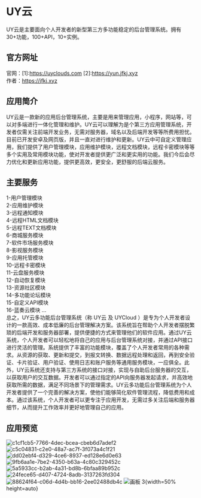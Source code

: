 # UY云
  UY云是主要面向个人开发者的新型第三方多功能稳定的后台管理系统。拥有30+功能，100+API，10+实例。   
## 官方网址
  官网：[1]:https://uyclouds.com [2]:https://yun.jfkj.xyz  
  作者：https://jfkj.xyz
## 应用简介
  UY云是一款新的应用后台管理系统，主要是用来管理应用，小程序，网站等，可以对多端进行一体化管理和维护。UY云可以理解为是个第三方应用管理系统，开发者仅需关注前端开发业务，无需对服务器，域名以及后端开发等等所费用担忧。目前已开发安卓及网页版，并且一直对进行维护和更新。UY云中可自定义管理应用，我们提供了用户管理模块，应用维护模块，远程文档模块，远程卡密模块等等多个实用及常用模块功能，使对开发者提供更广泛和更实用的功能。我们今后会尽力优化和更新应用功能，提供更高效，更安全，更舒服的后端云服务。
## 主要服务
1-用户管理模块  
2-应用维护模块  
3-远程通知模块  
4-远程HTML文档模块  
5-远程TEXT文档模块  
6-商城服务模块  
7-软件市场服务模块  
8-影视服务模块  
9-应用托管模块  
10-远程卡密模块  
11-云盘服务模块  
12-自动恢复模块  
13-资源社区模块  
14-多功能论坛模块  
15-自定义API模块  
16-蓝奏云模块
...  
  总之，UY云多功能后台管理系统（称 UY云 及 UYCloud ）是专为个人开发者设计的一款高效、成本低廉的后台管理解决方案。该系统旨在帮助个人开发者摆脱繁琐的后端开发和服务器部署，提供便捷的方式来管理他们的软件应用。通过UY云系统，个人开发者可以轻松地将自己的应用与后台管理系统对接，并通过API接口进行灵活的管理。系统提供了丰富的功能模块，覆盖了个人开发者常用的各种需求。从资源的获取、更新和提交，到报文转换、数据远程处理和返回，再到安全验证、卡片验证、用户验证、使用日志和账户服务等通用服务模块，一应俱全。此外，UY云系统还支持与第三方系统的接口对接，实现与自助后台服务器的交互，以获取用户的交互数据。开发者可以通过指定的API向服务器发起请求，并高效地获取所需的数据，满足不同场景下的管理需求。UY云多功能后台管理系统为个人开发者提供了一个完善的解决方案，使他们能够简化软件管理流程，降低费用和成本。通过该系统，个人开发者可以更专注于应用开发，无需过多关注后端和服务器细节，从而提升工作效率并更好地管理自己的应用。
## 应用预览
![c1cf1cb5-7766-4dec-bcea-cbeb6d7adef2](https://user-images.githubusercontent.com/92195051/188055893-476261cb-8fc8-4ae8-b927-2c87148ab363.jpg)
![c5c04831-c2e0-48a7-ac7f-3f073a4c1f21](https://user-images.githubusercontent.com/92195051/188055905-d406301a-7a05-45de-be51-d772efafee87.jpg)
![dd02ebf4-d329-4ce6-8937-ed128e6d0e63](https://user-images.githubusercontent.com/92195051/188055914-43f8a48b-5db6-45f3-9690-fa43610aac6e.jpg)
![9fb6aa1e-7be2-4350-b63a-4c80c329452c](https://user-images.githubusercontent.com/92195051/188055923-e53b20eb-358f-47f1-af31-846c84f83a12.jpg)
![5a5933cc-b2ab-4a31-bd8b-6bfaa89b952c](https://user-images.githubusercontent.com/92195051/188055930-d79c3fd8-d9d8-4be9-8205-4757aa8d5b23.jpg)
![24fece65-d407-4724-8adb-3137263fd304](https://user-images.githubusercontent.com/92195051/188055936-8f86c412-3378-44f5-946f-7f36458645ff.jpg)
![88624f64-c06d-4d4b-bb16-2ee02488db4c](https://user-images.githubusercontent.com/92195051/188055947-3e0f55d6-6d5d-4744-9d46-363ee5206aac.jpg)
![画板 3](https://user-images.githubusercontent.com/92195051/188055975-7ffbe804-93d1-4c57-a1e2-92951a79654d.png){width=50% height=auto}